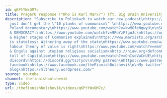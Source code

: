 ```yaml
---
id: qKPtYWxOM7c
title: PragerU response ("Who is Karl Marx?") (ft. Big Brain University)
description: "Subscribe to Polinkazh to watch our new podcast\nhttps://www.youtube.com/channel/UCTVqVQpikHxgLaPf8kguMHg\n\nLibertarians
  just don't get the \"10 planks of communism\" \nhttps://www.youtube.com/watch?v=p9OyYMsvvw4\n\nCommunist
  Poland documentary\nhttps://www.youtube.com/watch?v=kwMGfeNqwyU\n\nSOVIET ELECTIONS
  & DEMOCRACY:\nhttps://www.youtube.com/watch?v=9PoYzPfguJc\nhttps://www.youtube.com/watch?v=Okz2YMW1AwY\nhttps://www.youtube.com/watch?v=XvcafXtNdr8\n\nLower
  & Higher stages of Communism explained\nhttps://www.marxists.org/archive/marx/works/1875/gotha/ch01.htm\n\nCommunism
  is stateless: Withering away of the state\nhttps://www.youtube.com/watch?v=S5o-_qYjB9g\n\nWhy
  labour theory of value is right\nhttps://www.youtube.com/watch?v=emnYMfjYh1Q\n\nMarx
  & Engels against utopian religious socialism\nhttp://hiaw.org/defcon6/works/1846/05/11.html\nhttps://www.marxists.org/archive/marx/works/1880/soc-utop/index.htm\n\nDeath
  toll of Capitalism\nhttps://www.youtube.com/watch?v=QnIsdVaCnUE\nhttps://www.youtube.com/watch?v=XQe3e94PzWo\nhttps://www.youtube.com/watch?v=tzw28phbEi4\n\n__________________________\n\nMy
  discord\nhttps://discord.gg/tsJTycv\n\nMy patreon\nhttps://www.patreon.com/TheFinnishBolshevik\n\nMy
  facebook\nhttps://www.facebook.com/theFinnishBolshevik\n\nMy twitter\nhttps://twitter.com/FinnBolshevik\n\nMy
  blog\nhttps://mltheory.wordpress.com/"
source: youtube
channel: thefinnishbolshevik
type: video
url: /thefinnishbolshevik/videos/qKPtYWxOM7c/
---
```

